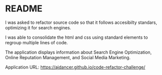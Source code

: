 # README

I was asked to refactor source code so that it follows accesibilty standars, optimizing it for search engines.

I was able to consolidate the html and css using standard elements to regroup multiple lines of code.

The application displays information about Search Engine Optimization, Online Reputation Management, and Social Media Marketing.

Application URL: https://ajdancer.github.io/code-refactor-challenge/